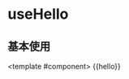 # useHello

## 基本使用

<ComponentCard :code="'```ts \n'+data">

<template #component>
{{hello}}
</template>
</ComponentCard>

<script setup>
import data from '../../../../src/views/use-hello/index.vue?raw'
import { useHello } from 'knot-vue'
const hello = useHello()
</script>

